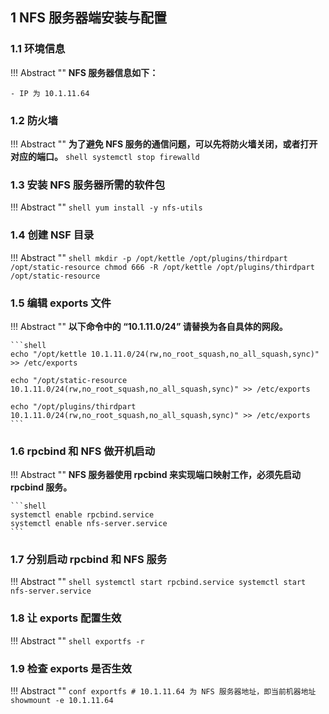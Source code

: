## 1 NFS 服务器端安装与配置

### 1.1 环境信息

!!! Abstract ""
    **NFS 服务器信息如下：**

    - IP 为 10.1.11.64

### 1.2 防火墙

!!! Abstract ""
    **为了避免 NFS 服务的通信问题，可以先将防火墙关闭，或者打开对应的端口。**
    ```shell
    systemctl stop firewalld
    ```

### 1.3 安装 NFS 服务器所需的软件包

!!! Abstract ""
    ```shell
    yum install -y nfs-utils
    ```

### 1.4 创建 NSF 目录

!!! Abstract ""
    ```shell
    mkdir -p /opt/kettle /opt/plugins/thirdpart /opt/static-resource
    chmod 666 -R /opt/kettle /opt/plugins/thirdpart /opt/static-resource
    ```

### 1.5 编辑 exports 文件

!!! Abstract ""
    **以下命令中的 “10.1.11.0/24” 请替换为各自具体的网段。**

    ```shell
    echo "/opt/kettle 10.1.11.0/24(rw,no_root_squash,no_all_squash,sync)" >> /etc/exports
    
    echo "/opt/static-resource 10.1.11.0/24(rw,no_root_squash,no_all_squash,sync)" >> /etc/exports
    
    echo "/opt/plugins/thirdpart 10.1.11.0/24(rw,no_root_squash,no_all_squash,sync)" >> /etc/exports
    ```

### 1.6 rpcbind 和 NFS 做开机启动

!!! Abstract ""
    **NFS 服务器使用 rpcbind 来实现端口映射工作，必须先启动 rpcbind 服务。**

    ```shell
    systemctl enable rpcbind.service
    systemctl enable nfs-server.service
    ```

### 1.7 分别启动 rpcbind 和 NFS 服务

!!! Abstract ""
    ```shell
    systemctl start rpcbind.service
    systemctl start nfs-server.service
    ```

### 1.8 让 exports 配置生效

!!! Abstract ""
    ```shell
    exportfs -r
    ```

### 1.9 检查 exports 是否生效

!!! Abstract ""
    ```conf
    exportfs
    # 10.1.11.64 为 NFS 服务器地址，即当前机器地址
    showmount -e 10.1.11.64
    ```